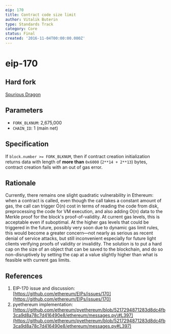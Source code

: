 ```yaml
---
eip: 170
title: Contract code size limit
author: Vitalik Buterin
type: Standards Track
category: Core
status: Final
created: '2016-11-04T00:00:00.000Z'
---
```


# eip-170

## Hard fork

[Spurious Dragon](https://github.com/ethereum/EIPs/blob/master/EIPS/eip-607.md)

## Parameters

* `FORK_BLKNUM`: 2,675,000
* `CHAIN_ID`: 1 \(main net\)

## Specification

If `block.number >= FORK_BLKNUM`, then if contract creation initialization returns data with length of **more than** `0x6000` \(`2**14 + 2**13`\) bytes, contract creation fails with an out of gas error.

## Rationale

Currently, there remains one slight quadratic vulnerability in Ethereum: when a contract is called, even though the call takes a constant amount of gas, the call can trigger O\(n\) cost in terms of reading the code from disk, preprocessing the code for VM execution, and also adding O\(n\) data to the Merkle proof for the block's proof-of-validity. At current gas levels, this is acceptable even if suboptimal. At the higher gas levels that could be triggered in the future, possibly very soon due to dynamic gas limit rules, this would become a greater concern—not nearly as serious as recent denial of service attacks, but still inconvenient especially for future light clients verifying proofs of validity or invalidity. The solution is to put a hard cap on the size of an object that can be saved to the blockchain, and do so non-disruptively by setting the cap at a value slightly higher than what is feasible with current gas limits.

## References

1. EIP-170 issue and discussion: [https://github.com/ethereum/EIPs/issues/170](https://github.com/ethereum/EIPs/issues/170)
2. pyethereum implementation: [https://github.com/ethereum/pyethereum/blob/5217294871283d8dc4fb3ca9d8a78c7d416490e8/ethereum/messages.py\#L397](https://github.com/ethereum/pyethereum/blob/5217294871283d8dc4fb3ca9d8a78c7d416490e8/ethereum/messages.py#L397)

